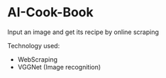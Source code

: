 # AI-Cook-Book
Input an image and get its recipe by online scraping

Technology used:
* WebScraping
* VGGNet (Image recognition)
